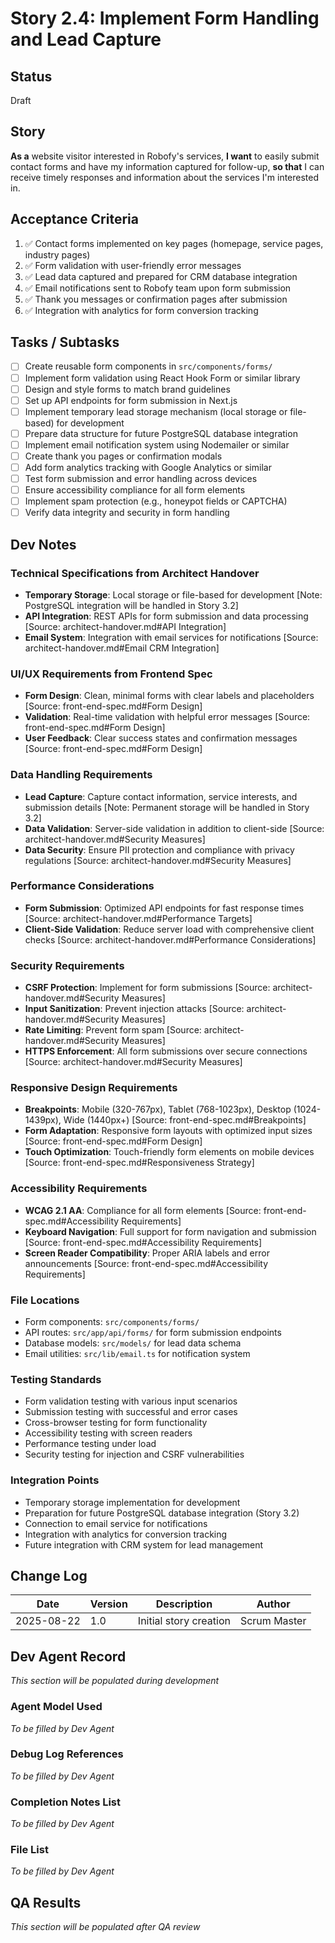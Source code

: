 # Story 2.4: Implement Form Handling and Lead Capture

## Status
Draft

## Story
**As a** website visitor interested in Robofy's services,
**I want** to easily submit contact forms and have my information captured for follow-up,
**so that** I can receive timely responses and information about the services I'm interested in.

## Acceptance Criteria
1. ✅ Contact forms implemented on key pages (homepage, service pages, industry pages)
2. ✅ Form validation with user-friendly error messages
3. ✅ Lead data captured and prepared for CRM database integration
4. ✅ Email notifications sent to Robofy team upon form submission
5. ✅ Thank you messages or confirmation pages after submission
6. ✅ Integration with analytics for form conversion tracking

## Tasks / Subtasks
- [ ] Create reusable form components in `src/components/forms/`
- [ ] Implement form validation using React Hook Form or similar library
- [ ] Design and style forms to match brand guidelines
- [ ] Set up API endpoints for form submission in Next.js
- [ ] Implement temporary lead storage mechanism (local storage or file-based) for development
- [ ] Prepare data structure for future PostgreSQL database integration
- [ ] Implement email notification system using Nodemailer or similar
- [ ] Create thank you pages or confirmation modals
- [ ] Add form analytics tracking with Google Analytics or similar
- [ ] Test form submission and error handling across devices
- [ ] Ensure accessibility compliance for all form elements
- [ ] Implement spam protection (e.g., honeypot fields or CAPTCHA)
- [ ] Verify data integrity and security in form handling

## Dev Notes

### Technical Specifications from Architect Handover
- **Temporary Storage**: Local storage or file-based for development [Note: PostgreSQL integration will be handled in Story 3.2]
- **API Integration**: REST APIs for form submission and data processing [Source: architect-handover.md#API Integration]
- **Email System**: Integration with email services for notifications [Source: architect-handover.md#Email CRM Integration]

### UI/UX Requirements from Frontend Spec
- **Form Design**: Clean, minimal forms with clear labels and placeholders [Source: front-end-spec.md#Form Design]
- **Validation**: Real-time validation with helpful error messages [Source: front-end-spec.md#Form Design]
- **User Feedback**: Clear success states and confirmation messages [Source: front-end-spec.md#Form Design]

### Data Handling Requirements
- **Lead Capture**: Capture contact information, service interests, and submission details [Note: Permanent storage will be handled in Story 3.2]
- **Data Validation**: Server-side validation in addition to client-side [Source: architect-handover.md#Security Measures]
- **Data Security**: Ensure PII protection and compliance with privacy regulations [Source: architect-handover.md#Security Measures]

### Performance Considerations
- **Form Submission**: Optimized API endpoints for fast response times [Source: architect-handover.md#Performance Targets]
- **Client-Side Validation**: Reduce server load with comprehensive client checks [Source: architect-handover.md#Performance Considerations]

### Security Requirements
- **CSRF Protection**: Implement for form submissions [Source: architect-handover.md#Security Measures]
- **Input Sanitization**: Prevent injection attacks [Source: architect-handover.md#Security Measures]
- **Rate Limiting**: Prevent form spam [Source: architect-handover.md#Security Measures]
- **HTTPS Enforcement**: All form submissions over secure connections [Source: architect-handover.md#Security Measures]

### Responsive Design Requirements
- **Breakpoints**: Mobile (320-767px), Tablet (768-1023px), Desktop (1024-1439px), Wide (1440px+) [Source: front-end-spec.md#Breakpoints]
- **Form Adaptation**: Responsive form layouts with optimized input sizes [Source: front-end-spec.md#Form Design]
- **Touch Optimization**: Touch-friendly form elements on mobile devices [Source: front-end-spec.md#Responsiveness Strategy]

### Accessibility Requirements
- **WCAG 2.1 AA**: Compliance for all form elements [Source: front-end-spec.md#Accessibility Requirements]
- **Keyboard Navigation**: Full support for form navigation and submission [Source: front-end-spec.md#Accessibility Requirements]
- **Screen Reader Compatibility**: Proper ARIA labels and error announcements [Source: front-end-spec.md#Accessibility Requirements]

### File Locations
- Form components: `src/components/forms/`
- API routes: `src/app/api/forms/` for form submission endpoints
- Database models: `src/models/` for lead data schema
- Email utilities: `src/lib/email.ts` for notification system

### Testing Standards
- Form validation testing with various input scenarios
- Submission testing with successful and error cases
- Cross-browser testing for form functionality
- Accessibility testing with screen readers
- Performance testing under load
- Security testing for injection and CSRF vulnerabilities

### Integration Points
- Temporary storage implementation for development
- Preparation for future PostgreSQL database integration (Story 3.2)
- Connection to email service for notifications
- Integration with analytics for conversion tracking
- Future integration with CRM system for lead management

## Change Log
| Date | Version | Description | Author |
|------|---------|-------------|--------|
| 2025-08-22 | 1.0 | Initial story creation | Scrum Master |

## Dev Agent Record
*This section will be populated during development*

### Agent Model Used
*To be filled by Dev Agent*

### Debug Log References
*To be filled by Dev Agent*

### Completion Notes List
*To be filled by Dev Agent*

### File List
*To be filled by Dev Agent*

## QA Results
*This section will be populated after QA review*